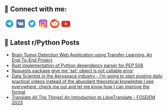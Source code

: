 ## 🔎 Connect with me:
[<img src="https://github.com/bullbesh/bullbesh/blob/main/images/Telegram.png" width="32" height="32" />](https://t.me/bullbesh)
[<img src="https://github.com/bullbesh/bullbesh/blob/main/images/VK.png" width="32" height="32" />](https://vk.com/bullbesh)
[<img src="https://github.com/bullbesh/bullbesh/blob/main/images/Twitter.png" width="32" height="32" />](https://twitter.com/bullbesh1)
[<img src="https://github.com/bullbesh/bullbesh/blob/main/images/Instagram.png" width="32" height="32" />](https://www.instagram.com/bullbesh)
[<img src="https://github.com/bullbesh/bullbesh/blob/main/images/Reddit.png" width="32" height="32" />](https://www.reddit.com/user/bullbesh)
[<img src="https://github.com/bullbesh/bullbesh/blob/main/images/YouTube.png" width="32" height="32" />](https://www.youtube.com/channel/UCtfjRs6uzgq5mfm8S06WTcg)

## 📕 Latest r/Python Posts
<!-- BLOG-POST-LIST:START -->
- [Brain Tumor Detection Web Application using Transfer Learning: An End-To-End Project](https://www.reddit.com/r/Python/comments/115mm9o/brain_tumor_detection_web_application_using/)
- [Rust implementation of Python dependency parser for PEP 508](https://www.reddit.com/r/Python/comments/115liyi/rust_implementation_of_python_dependency_parser/)
- [Requests package give me &#39;set&#39; object is not callable error](https://www.reddit.com/r/Python/comments/115l9hr/requests_package_give_me_set_object_is_not/)
- [Data Scientist in the Aerospace industry - I&#39;m going to start posting daily practical videos instead of the abundant theoretical knowledge I see everywhere, check me out and let me know how I can improve the format](https://www.reddit.com/r/Python/comments/115l10k/data_scientist_in_the_aerospace_industry_im_going/)
- [Translate All The Things! An Introduction to LibreTranslate - FOSDEM 2023](https://www.reddit.com/r/Python/comments/115jkuo/translate_all_the_things_an_introduction_to/)
<!-- BLOG-POST-LIST:END -->
